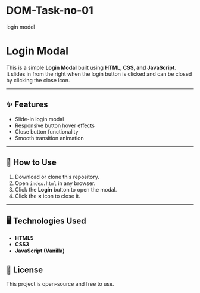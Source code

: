 # DOM-Task-no-01
login model
# Login Modal

This is a simple **Login Modal** built using **HTML, CSS, and JavaScript**.  
It slides in from the right when the login button is clicked and can be closed by clicking the close icon.


---

## ✨ Features
- Slide-in login modal
- Responsive button hover effects
- Close button functionality
- Smooth transition animation

---

## 🚀 How to Use
1. Download or clone this repository.
2. Open `index.html` in any browser.
3. Click the **Login** button to open the modal.
4. Click the **×** icon to close it.

---

## 🖥️ Technologies Used
- **HTML5**
- **CSS3**
- **JavaScript (Vanilla)**
## 📜 License
This project is open-source and free to use.
